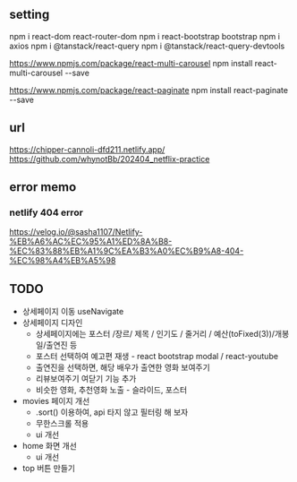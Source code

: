 ## setting

npm i react-dom react-router-dom
npm i react-bootstrap bootstrap
npm i axios
npm i @tanstack/react-query
npm i @tanstack/react-query-devtools

https://www.npmjs.com/package/react-multi-carousel
npm install react-multi-carousel --save

https://www.npmjs.com/package/react-paginate
npm install react-paginate --save

## url

https://chipper-cannoli-dfd211.netlify.app/
https://github.com/whynotBb/202404_netflix-practice

## error memo

### netlify 404 error

https://velog.io/@sasha1107/Netlify-%EB%A6%AC%EC%95%A1%ED%8A%B8-%EC%83%88%EB%A1%9C%EA%B3%A0%EC%B9%A8-404-%EC%98%A4%EB%A5%98

## TODO

-   상세페이지 이동 useNavigate
-   상세페이지 디자인
    -   상세페이지에는 포스터 /장르/ 제목 / 인기도 / 줄거리 / 예산(toFixed(3))/개봉일/출연진 등
    -   포스터 선택하여 예고편 재생 - react bootstrap modal / react-youtube
    -   출연진을 선택하면, 해당 배우가 출연한 영화 보여주기
    -   리뷰보여주기 여닫기 기능 추가
    -   비슷한 영화, 추천영화 노출 - 슬라이드, 포스터
-   movies 페이지 개선
    -   .sort() 이용하여, api 타지 않고 필터링 해 보자
    -   무한스크롤 적용
    -   ui 개선
-   home 화면 개선
    -   ui 개선
-   top 버튼 만들기
